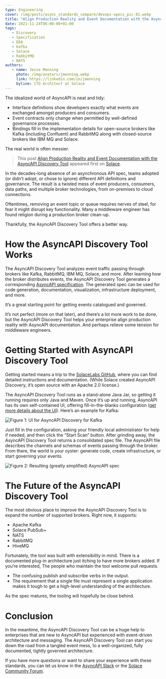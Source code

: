 ```yaml
---
type: Engineering
cover: /img/posts/async_standards_compare/devops-specs_pic-01.webp
title: "Align Production Reality and Event Documentation with the AsyncAPI Discovery Tool"
date: 2021-11-24T06:00:00+01:00
tags:
   - Discovery
   - Specification
   - EDA
   - Kafka
   - Solace
   - RabbitMQ
   - NATS
authors:
   - name: Jesse Menning
     photo: /img/avatars/jmenning.webp
     link: https://linkedin.com/in/jmenning
     byline: CTO Architect at Solace
---
```


The idealized world of AsyncAPI is neat and tidy:

- Interface definitions show developers exactly what events are exchanged amongst producers and consumers.
- Event contracts only change when permitted by well-defined governance processes.
- Bindings fill in the implementation details for open-source brokers like Kafka (including Confluent) and RabbitMQ along with closed-source brokers like IBM MQ and Solace.

The real world is often messier. 

> This post [Align Production Reality and Event Documentation with the AsyncAPI Discovery Tool](https://solace.com/blog/asyncapi-discovery-tool/) appeared first on [Solace](https://solace.com).

In the decades-long absence of an asynchronous API spec, teams adopted (or didn’t adopt, or chose to ignore) different API definitions and governance. The result is a twisted mess of event producers, consumers, data paths, and multiple broker technologies, from on-premises to cloud connections.

Oftentimes, removing an event topic or queue requires nerves of steel, for fear it might disrupt key functionality. Many a middleware engineer has found religion during a production broker clean-up.

Thankfully, the AsyncAPI Discovery Tool offers a better way.
# How the AsyncAPI Discovery Tool Works
The AsyncAPI Discovery Tool analyzes event traffic passing through brokers like Kafka, RabbitMQ, IBM MQ, Solace, and more. After learning how the broker distributes events, the AsyncAPI Discovery Tool generates a corresponding [AsyncAPI specification](https://www.asyncapi.com/docs/specifications/latest). The generated spec can be used for code generation, documentation, visualization, infrastructure deployment, and more.

It’s a great starting point for getting events catalogued and governed.

It’s not perfect (more on that later), and there’s a lot more work to be done, but the AsyncAPI Discovery Tool helps your enterprise align production reality with AsyncAPI documentation. And perhaps relieve some tension for middleware engineers.

# Getting Started with AsyncAPI Discovery Tool
Getting started means a trip to the [SolaceLabs GitHub](https://github.com/SolaceLabs/event-discovery-agent), where you can find detailed instructions and documentation. (While Solace created AsyncAPI Discovery, it’s open source with an Apache 2.0 license.)

The AsyncAPI Discovery Tool runs as a stand-alone Java Jar, so getting it running requires only Java and Maven. Once it’s up and running, AsyncAPI has its own self-contained UI, offering fill-in-the-blanks configuration ([get more details about the UI](https://github.com/SolaceLabs/event-discovery-agent/blob/main/docs/ui.md)). Here’s an example for Kafka:

![Figure 1: UI for AsyncAPI Discovery for Kafka](/img/posts/asyncapi-discovery-tool/asyncapi-discovery-tool-1.webp)

Just fill in the configuration, asking your friendly local administrator for help if needed, and then click the “Start Scan” button. After grinding away, the AsyncAPI Discovery Tool returns a consolidated spec file. The AsyncAPI file describes the channels and schemas of events passing through the broker. From there, the world is your oyster: generate code, create infrastructure, or start governing your events.

![Figure 2: Resulting (greatly simplified) AsyncAPI spec](/img/posts/asyncapi-discovery-tool/asyncapi-discovery-tool-2.webp)


# The Future of the AsyncAPI Discovery Tool

The most obvious place to improve the AsyncAPI Discovery Tool is to expand the number of supported brokers. Right now, it supports:

- Apache Kafka
- Solace PubSub+
- NATS
- RabbitMQ
- HiveMQ

Fortunately, the tool was built with extensibility in mind. There is a documented plug-in architecture just itching to have more brokers added. If you’re interested, The people who maintain the tool welcome pull requests.

- The confusing publish and subscribe verbs in the output.
- The requirement that a single file must represent a single application makes it tough to get a high-level understanding of the architecture.

As the spec matures, the tooling will hopefully be close behind.

# Conclusion
In the meantime, the AsyncAPI Discovery Tool can be a huge help to enterprises that are new to AsyncAPI but experienced with event-driven architecture and messaging. The AsyncAPI Discovery Tool can start you down the road from a tangled event mess, to a well-organized, fully documented, tightly governed architecture.

If you have more questions or want to share your experience with these standards, you can let us know in the [AsyncAPI Slack](https://asyncapi.com/slack-inviteyou) or the [Solace Community Forum](http://solace.community/). 
